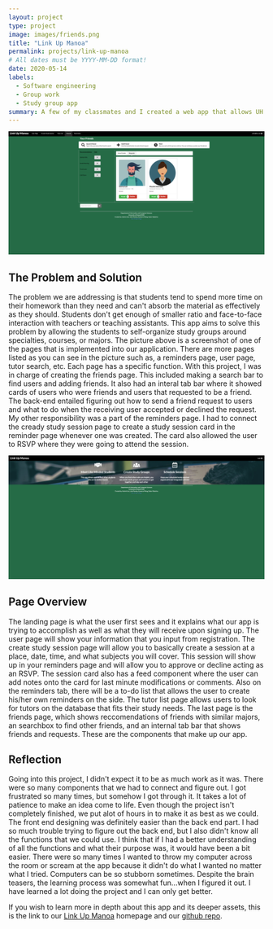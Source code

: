 ```yaml
---
layout: project
type: project
image: images/friends.png
title: "Link Up Manoa"
permalink: projects/link-up-manoa
# All dates must be YYYY-MM-DD format!
date: 2020-05-14
labels:
  - Software engineering
  - Group work
  - Study group app
summary: A few of my classmates and I created a web app that allows UH Manoa students to connect with their classmates and create study sessions.  These study sessions are usually made with a tutor and can be with as many people as they wish.  
---
```


<img class="ui large right floated rounded image" src="../images/friends.png">

## The Problem and Solution

The problem we are addressing is that students tend to spend more time on their homework than they need and can't absorb the material as effectively as they should.  Students don't get enough of smaller ratio and face-to-face interaction with teachers or teaching assistants.  This app aims to solve this problem by allowing the students to self-organize study groups around specialties, courses, or majors.  The picture above is a screenshot of one of the pages that is implemented into our application.  There are more pages listed as you can see in the picture such as, a reminders page, user page, tutor search, etc.  Each page has a specific function. With this project, I was in charge of creating the friends page.  This included making a search bar to find users and adding friends. It also had an interal tab bar where it showed cards of users who were friends and users that requested to be a friend.  The back-end entailed figuring out how to send a friend request to users and what to do when the receiving user accepted or declined the request.  My other responsibility was a part of the reminders page.  I had to connect the cready study session page to create a study session card in the reminder page whenever one was created.  The card also allowed the user to RSVP where they were going to attend the session.  

<img class="ui large right floated rounded image" src="../images/home.png">

## Page Overview
The landing page is what the user first sees and it explains what our app is trying to accomplish as well as what they will receive upon signing up.  The user page will show your information that you input from registration.  The create study session page will allow you to basically create a session at a place, date, time, and what subjects you will cover.  This session will show up in your reminders page and will allow you to approve or decline acting as an RSVP.  The session card also has a feed component where the user can add notes onto the card for last minute modifications or comments. Also on the reminders tab, there will be a to-do list that allows the user to create his/her own reminders on the side.  The tutor list page allows users to look for tutors on the database that fits their study needs.  The last page is the friends page, which shows reccomendations of friends with similar majors, an searchbox to find other friends, and an internal tab bar that shows friends and requests.  These are the components that make up our app. 

## Reflection
Going into this project, I didn't expect it to be as much work as it was.  There were so many components that we had to connect and figure out.  I got frustrated so many times, but somehow I got through it.  It takes a lot of patience to make an idea come to life.  Even though the project isn't completely finished, we put alot of hours in to make it as best as we could.  The front end designing was definitely easier than the back end part.  I had so much trouble trying to figure out the back end, but I also didn't know all the functions that we could use.  I think that if I had a better understanding of all the functions and what their purpose was, it would have been a bit easier.  There were so many times I wanted to throw my computer across the room or scream at the app because it didn't do what I wanted no matter what I tried.  Computers can be so stubborn sometimes.  Despite the brain teasers, the learning process was somewhat fun...when I figured it out.  I have learned a lot doing the project and I can only get better.

If you wish to learn more in depth about this app and its deeper assets, this is the link to our [Link Up Manoa](https://link-up-manoa.github.io/) homepage and our [github repo](https://github.com/link-up-manoa/link-up-manoa).
